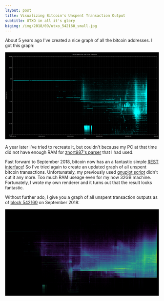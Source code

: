 ```yaml
---
layout: post
title: Visualizing Bitcoin's Unspent Transaction Output
subtitle: UTXO in all it's glory
bigimg: /img/2018/09/utxo_542160_small.jpg
---
```


About 5 years ago I've created a nice graph of all the bitcoin addresses. I got this graph: 

[![Bitcoin Balances 2014](/img/2018/09/balances_2014.png)](/img/2018/09/balances_2014.png)

A year later I've tried to recreate it, but couldn't because my PC at that time did not have enough RAM for [znort987's parser](https://github.com/znort987/blockparser) that I had used.

Fast forward to September 2018, bitcoin now has an a fantastic simple [REST interface](https://github.com/bitcoin/bitcoin/blob/master/doc/REST-interface.md)! So I've tried again to create an updated graph of all unspent bitcoin transactions. Unfortunately, my previously used [gnuplot script](https://gist.github.com/martinus/03c63c539aea0e1c1e49) didn't cut it any more. Too much RAM useage even for my now 32GB machine. Fortunately, I wrote my own renderer and it turns out that the result looks fantastic.

Without further ado, I give you a graph of all unspent transaction outputs as of [block 542160](https://blockchair.com/bitcoin/block/542160) on September 2018:


[![Unspent Transaction Outputs September 2018](/img/2018/09/utxo_542160.png)](/img/2018/09/utxo_542160_small.jpg)

